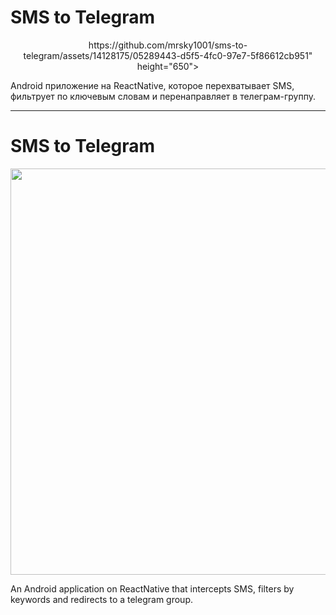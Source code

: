 # SMS to Telegram

<p align="center">
  https://github.com/mrsky1001/sms-to-telegram/assets/14128175/05289443-d5f5-4fc0-97e7-5f86612cb951" height="650">
</p>


Android приложение на ReactNative, которое перехватывает SMS, фильтрует по ключевым словам и перенаправляет в телеграм-группу.

----
# SMS to Telegram

<p align="center">
  <img src="https://github.com/mrsky1001/sms-to-telegram/assets/14128175/05289443-d5f5-4fc0-97e7-5f86612cb951" height="650">
</p>

An Android application on ReactNative that intercepts SMS, filters by keywords and redirects to a telegram group.
